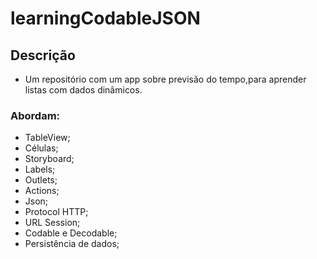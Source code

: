 # learningCodableJSON

## Descrição

* Um repositório com um app sobre previsão do tempo,para aprender listas com dados dinâmicos.

### Abordam:
  * TableView;
  * Células;
  * Storyboard;
  * Labels;
  * Outlets;
  * Actions;
  * Json;
  * Protocol HTTP;
  * URL Session;
  * Codable e Decodable;
  * Persistência de dados;
  
